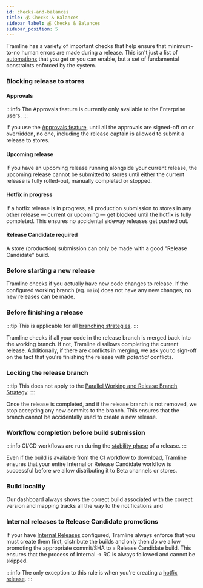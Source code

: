 ```yaml
---
id: checks-and-balances
title: 💰 Checks & Balances
sidebar_label: 💰 Checks & Balances
sidebar_position: 5
---
```


Tramline has a variety of important checks that help ensure that minimum-to-no human errors are made during a release. This isn't just a list of [automations](/automations) that you get or you can enable, but a set of fundamental constraints enforced by the system.

### Blocking release to stores

#### Approvals

:::info
The Approvals feature is currently only available to the Enterprise users.
:::

If you use the [Approvals feature](/using-tramline/working-pane/approvals), until all the approvals are signed-off on or overridden, no one, including the release captain is allowed to submit a release to stores.

#### Upcoming release

If you have an upcoming release running alongside your current release, the upcoming release cannot be submitted to stores until either the current release is fully rolled-out, manually completed or stopped.

#### Hotfix in progress

If a hotfix release is in progress, all production submission to stores in any other release — current or upcoming — get blocked until the hotfix is fully completed. This ensures no accidental sideway releases get pushed out.

#### Release Candidate required

A store (production) submission can only be made with a good "Release Candidate" build.

### Before starting a new release

Tramline checks if you actually have new code changes to release. If the configured working branch (eg. `main`) does not have any new changes, no new releases can be made.

### Before finishing a release

:::tip
This is applicable for all [branching strategies](/using-tramline/release-management/branching-strategies).
:::

Tramline checks if all your code in the release branch is merged back into the working branch. If not, Tramline disallows completing the current release. Additionally, if there are conflicts in merging, we ask you to sign-off on the fact that you're finishing the release with _potential_ conflicts.

### Locking the release branch

:::tip
This does not apply to the [Parallel Working and Release Branch Strategy](/using-tramline/release-management/branching-strategies#parallel-working-and-release-branch-strategy).
:::

Once the release is completed, and if the release branch is not removed, we stop accepting any new commits to the branch. This ensures that the branch cannot be accidentally used to create a new release.

### Workflow completion before build submission

:::info
  CI/CD workflows are run during the [stability phase](/using-tramline/working-pane/stability) of a release.
:::

Even if the build is available from the CI workflow to download, Tramline ensures that your entire Internal or Release Candidate workflow is successful before we allow distributing it to Beta channels or stores.

### Build locality

Our dashboard always shows the correct build associated with the correct version and mapping tracks all the way to the notifications and

### Internal releases to Release Candidate promotions

If your have [Internal Releases](/using-tramline/working-pane/stability) configured, Tramline always enforce that you must create them first, distribute the builds and only then do we allow promoting the appropriate commit/SHA to a Release Candidate build. This ensures that the process of Internal → RC is always followed and cannot be skipped.

:::info
The only exception to this rule is when you're creating a [hotfix release](/using-tramline/special-cases/fix-releases#hotfix).
:::
